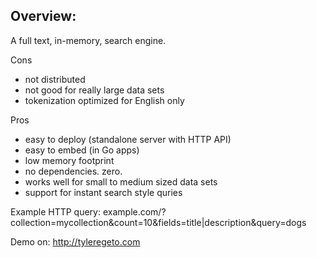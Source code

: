 Overview:
------------------------------

A full text, in-memory, search engine.

Cons
- not distributed
- not good for really large data sets
- tokenization optimized for English only

Pros
- easy to deploy (standalone server with HTTP API)
- easy to embed (in Go apps)
- low memory footprint
- no dependencies. zero.
- works well for small to medium sized data sets
- support for instant search style quries
	
	
Example HTTP query: example.com/?collection=mycollection&count=10&fields=title|description&query=dogs  

Demo on: http://tyleregeto.com

